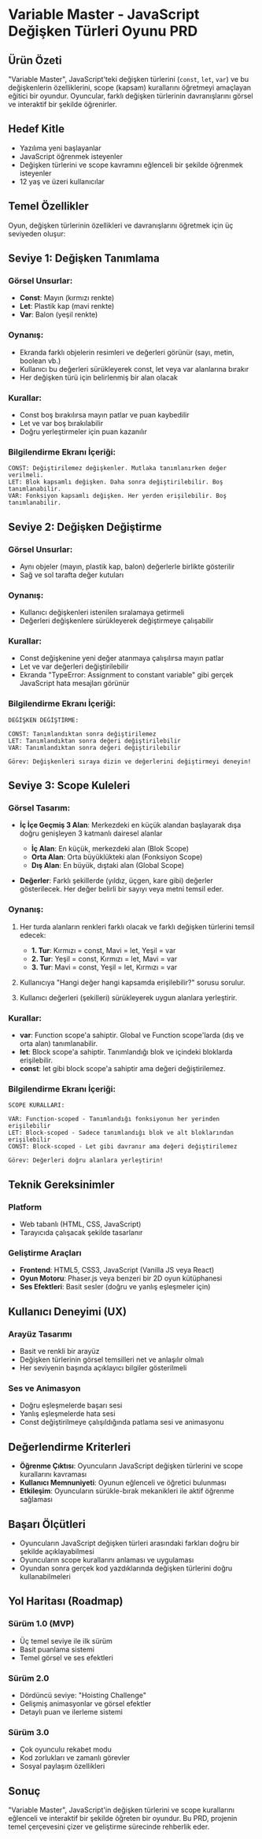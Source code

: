 # Variable Master - JavaScript Değişken Türleri Oyunu PRD

## Ürün Özeti

"Variable Master", JavaScript'teki değişken türlerini (`const`, `let`, `var`) ve bu değişkenlerin özelliklerini, scope (kapsam) kurallarını öğretmeyi amaçlayan eğitici bir oyundur. Oyuncular, farklı değişken türlerinin davranışlarını görsel ve interaktif bir şekilde öğrenirler.

## Hedef Kitle

- Yazılıma yeni başlayanlar
- JavaScript öğrenmek isteyenler
- Değişken türlerini ve scope kavramını eğlenceli bir şekilde öğrenmek isteyenler
- 12 yaş ve üzeri kullanıcılar

## Temel Özellikler

Oyun, değişken türlerinin özellikleri ve davranışlarını öğretmek için üç seviyeden oluşur:

## Seviye 1: Değişken Tanımlama

### Görsel Unsurlar:
- **Const**: Mayın (kırmızı renkte)
- **Let**: Plastik kap (mavi renkte)
- **Var**: Balon (yeşil renkte)

### Oynanış:
- Ekranda farklı objelerin resimleri ve değerleri görünür (sayı, metin, boolean vb.)
- Kullanıcı bu değerleri sürükleyerek const, let veya var alanlarına bırakır
- Her değişken türü için belirlenmiş bir alan olacak

### Kurallar:
- Const boş bırakılırsa mayın patlar ve puan kaybedilir
- Let ve var boş bırakılabilir
- Doğru yerleştirmeler için puan kazanılır

### Bilgilendirme Ekranı İçeriği:
```
CONST: Değiştirilemez değişkenler. Mutlaka tanımlanırken değer verilmeli.
LET: Blok kapsamlı değişken. Daha sonra değiştirilebilir. Boş tanımlanabilir.
VAR: Fonksiyon kapsamlı değişken. Her yerden erişilebilir. Boş tanımlanabilir.
```

## Seviye 2: Değişken Değiştirme

### Görsel Unsurlar:
- Aynı objeler (mayın, plastik kap, balon) değerlerle birlikte gösterilir
- Sağ ve sol tarafta değer kutuları

### Oynanış:
- Kullanıcı değişkenleri istenilen sıralamaya getirmeli
- Değerleri değişkenlere sürükleyerek değiştirmeye çalışabilir

### Kurallar:
- Const değişkenine yeni değer atanmaya çalışılırsa mayın patlar
- Let ve var değerleri değiştirilebilir
- Ekranda "TypeError: Assignment to constant variable" gibi gerçek JavaScript hata mesajları görünür

### Bilgilendirme Ekranı İçeriği:
```
DEĞİŞKEN DEĞİŞTİRME:

CONST: Tanımlandıktan sonra değiştirilemez
LET: Tanımlandıktan sonra değeri değiştirilebilir
VAR: Tanımlandıktan sonra değeri değiştirilebilir

Görev: Değişkenleri sıraya dizin ve değerlerini değiştirmeyi deneyin!
```

## Seviye 3: Scope Kuleleri

### Görsel Tasarım:
- **İç İçe Geçmiş 3 Alan**: Merkezdeki en küçük alandan başlayarak dışa doğru genişleyen 3 katmanlı dairesel alanlar
  - **İç Alan**: En küçük, merkezdeki alan (Blok Scope)
  - **Orta Alan**: Orta büyüklükteki alan (Fonksiyon Scope)
  - **Dış Alan**: En büyük, dıştaki alan (Global Scope)

- **Değerler**: Farklı şekillerde (yıldız, üçgen, kare gibi) değerler gösterilecek. Her değer belirli bir sayıyı veya metni temsil eder.

### Oynanış:
1. Her turda alanların renkleri farklı olacak ve farklı değişken türlerini temsil edecek:
   - **1. Tur**: Kırmızı = const, Mavi = let, Yeşil = var
   - **2. Tur**: Yeşil = const, Kırmızı = let, Mavi = var
   - **3. Tur**: Mavi = const, Yeşil = let, Kırmızı = var

2. Kullanıcıya "Hangi değer hangi kapsamda erişilebilir?" sorusu sorulur.

3. Kullanıcı değerleri (şekilleri) sürükleyerek uygun alanlara yerleştirir.

### Kurallar:
- **var**: Function scope'a sahiptir. Global ve Function scope'larda (dış ve orta alan) tanımlanabilir.
- **let**: Block scope'a sahiptir. Tanımlandığı blok ve içindeki bloklarda erişilebilir.
- **const**: let gibi block scope'a sahiptir ama değeri değiştirilemez.

### Bilgilendirme Ekranı İçeriği:
```
SCOPE KURALLARI:

VAR: Function-scoped - Tanımlandığı fonksiyonun her yerinden erişilebilir
LET: Block-scoped - Sadece tanımlandığı blok ve alt bloklarından erişilebilir
CONST: Block-scoped - Let gibi davranır ama değeri değiştirilemez

Görev: Değerleri doğru alanlara yerleştirin!
```

## Teknik Gereksinimler

### Platform
- Web tabanlı (HTML, CSS, JavaScript)
- Tarayıcıda çalışacak şekilde tasarlanır

### Geliştirme Araçları
- **Frontend**: HTML5, CSS3, JavaScript (Vanilla JS veya React)
- **Oyun Motoru**: Phaser.js veya benzeri bir 2D oyun kütüphanesi
- **Ses Efektleri**: Basit sesler (doğru ve yanlış eşleşmeler için)

## Kullanıcı Deneyimi (UX)

### Arayüz Tasarımı
- Basit ve renkli bir arayüz
- Değişken türlerinin görsel temsilleri net ve anlaşılır olmalı
- Her seviyenin başında açıklayıcı bilgiler gösterilmeli

### Ses ve Animasyon
- Doğru eşleşmelerde başarı sesi
- Yanlış eşleşmelerde hata sesi
- Const değiştirilmeye çalışıldığında patlama sesi ve animasyonu

## Değerlendirme Kriterleri

- **Öğrenme Çıktısı**: Oyuncuların JavaScript değişken türlerini ve scope kurallarını kavraması
- **Kullanıcı Memnuniyeti**: Oyunun eğlenceli ve öğretici bulunması
- **Etkileşim**: Oyuncuların sürükle-bırak mekanikleri ile aktif öğrenme sağlaması

## Başarı Ölçütleri

- Oyuncuların JavaScript değişken türleri arasındaki farkları doğru bir şekilde açıklayabilmesi
- Oyuncuların scope kurallarını anlaması ve uygulaması
- Oyundan sonra gerçek kod yazdıklarında değişken türlerini doğru kullanabilmeleri

## Yol Haritası (Roadmap)

### Sürüm 1.0 (MVP)
- Üç temel seviye ile ilk sürüm
- Basit puanlama sistemi
- Temel görsel ve ses efektleri

### Sürüm 2.0
- Dördüncü seviye: "Hoisting Challenge"
- Gelişmiş animasyonlar ve görsel efektler
- Detaylı puan ve ilerleme sistemi

### Sürüm 3.0
- Çok oyunculu rekabet modu
- Kod zorlukları ve zamanlı görevler
- Sosyal paylaşım özellikleri

## Sonuç

"Variable Master", JavaScript'in değişken türlerini ve scope kurallarını eğlenceli ve interaktif bir şekilde öğreten bir oyundur. Bu PRD, projenin temel çerçevesini çizer ve geliştirme sürecinde rehberlik eder. 